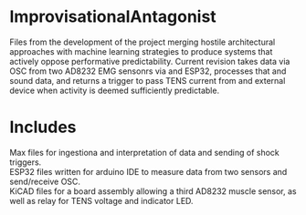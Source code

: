 # ImprovisationalAntagonist
Files from the development of the project merging hostile architectural approaches with machine learning strategies to produce systems that actively oppose performative predictability.
Current revision takes data via OSC from two AD8232 EMG sensonrs via and ESP32, processes that and sound data, and returns a trigger to pass TENS current from and external device when activity is deemed sufficiently predictable.

# Includes
Max files for ingestiona and interpretation of data and sending of shock triggers.  
ESP32 files written for arduino IDE to measure data from two sensors and send/receive OSC.  
KiCAD files for a board assembly allowing a third AD8232 muscle sensor, as well as relay for TENS voltage and indicator LED.  
